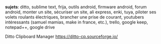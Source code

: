 **sujets**: ditto, sublime text, frija, outils android, firmware android, forum android, monter un site, sécuriser un site, ali express, enki, tuya, piloter ses volets roulants électriques, brancher une prise de courant, youtubers intéressants (samuel mamias, make in france, etc.), trello, google keep, notepad++, google drive

Ditto Clipboard Manager
https://ditto-cp.sourceforge.io/
